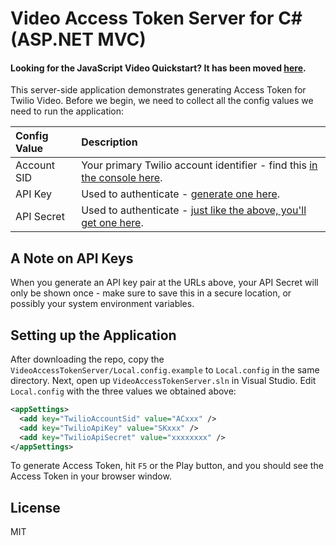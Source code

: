 # Video Access Token Server for C# (ASP.NET MVC)

#### Looking for the JavaScript Video Quickstart? It has been moved [here](https://github.com/twilio/video-quickstart-js).

This server-side application demonstrates generating Access Token for Twilio Video.
Before we begin, we need to collect
all the config values we need to run the application:

| Config Value  | Description |
| :-------------  |:------------- |
Account SID | Your primary Twilio account identifier - find this [in the console here](https://www.twilio.com/console).
API Key | Used to authenticate - [generate one here](https://www.twilio.com/console/video/runtime/api-keys).
API Secret | Used to authenticate - [just like the above, you'll get one here](https://www.twilio.com/console/video/runtime/api-keys).

## A Note on API Keys

When you generate an API key pair at the URLs above, your API Secret will only
be shown once - make sure to save this in a secure location, 
or possibly your system environment variables.

## Setting up the Application

After downloading the repo, copy the `VideoAccessTokenServer/Local.config.example` to `Local.config` in the same directory. Next, open up `VideoAccessTokenServer.sln` in Visual Studio. Edit `Local.config` with the three values we obtained above:

```xml
<appSettings>
  <add key="TwilioAccountSid" value="ACxxx" />
  <add key="TwilioApiKey" value="SKxxx" />
  <add key="TwilioApiSecret" value="xxxxxxxx" />
</appSettings>
```

To generate Access Token, hit `F5` or the Play button, and you should see the Access Token in your browser window.

## License

MIT
